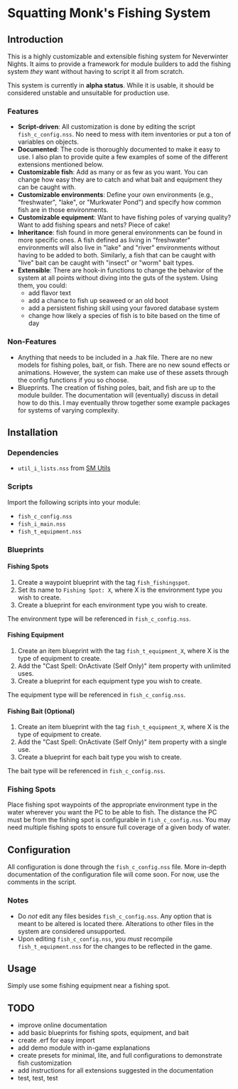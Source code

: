 # Squatting Monk's Fishing System

## Introduction
This is a highly customizable and extensible fishing system for Neverwinter Nights. It aims to provide a framework for module builders to add the fishing system *they* want without having to script it all from scratch.

This system is currently in **alpha status**. While it is usable, it should be considered unstable and unsuitable for production use.

### Features
- **Script-driven**: All customization is done by editing the script `fish_c_config.nss`. No need to mess with item inventories or put a ton of variables on objects.
- **Documented**: The code is thoroughly documented to make it easy to use. I also plan to provide quite a few examples of some of the different extensions mentioned below.
- **Customizable fish**: Add as many or as few as you want. You can change how easy they are to catch and what bait and equipment they can be caught with.
- **Customizable environments**: Define your own environments (e.g., "freshwater", "lake", or "Murkwater Pond") and specify how common fish are in those environments.
- **Customizable equipment**: Want to have fishing poles of varying quality? Want to add fishing spears and nets? Piece of cake!
- **Inheritance**: fish found in more general environments can be found in more specific ones. A fish defined as living in "freshwater" environments will also live in "lake" and "river" environments without having to be added to both. Similarly, a fish that can be caught with "live" bait can be caught with "insect" or "worm" bait types.
- **Extensible**: There are hook-in functions to change the behavior of the system at all points without diving into the guts of the system. Using them, you could:
    - add flavor text
    - add a chance to fish up seaweed or an old boot
    - add a persistent fishing skill using your favored database system
    - change how likely a species of fish is to bite based on the time of day

### Non-Features
- Anything that needs to be included in a .hak file. There are no new models for fishing poles, bait, or fish. There are no new sound effects or animations. However, the system can make use of these assets through the config functions if you so choose.
- Blueprints. The creation of fishing poles, bait, and fish are up to the module builder. The documentation will (eventually) discuss in detail how to do this. I may eventually throw together some example packages for systems of varying complexity.

## Installation
### Dependencies
- `util_i_lists.nss` from [SM Utils](https://github.com/squattingmonk/sm-utils)

### Scripts
Import the following scripts into your module:
- `fish_c_config.nss`
- `fish_i_main.nss`
- `fish_t_equipment.nss`

### Blueprints
#### Fishing Spots
1. Create a waypoint blueprint with the tag `fish_fishingspot`.
2. Set its name to `Fishing Spot: X`, where X is the environment type you wish to create.
3. Create a blueprint for each environment type you wish to create.

The environment type will be referenced in `fish_c_config.nss`.

#### Fishing Equipment
1. Create an item blueprint with the tag `fish_t_equipment_X`, where X is the type of equipment to create.
2. Add the "Cast Spell: OnActivate (Self Only)" item property with unlimited uses.
2. Create a blueprint for each equipment type you wish to create.

The equipment type will be referenced in `fish_c_config.nss`.

#### Fishing Bait (Optional)
1. Create an item blueprint with the tag `fish_t_equipment_X`, where X is the type of equipment to create.
2. Add the "Cast Spell: OnActivate (Self Only)" item property with a single use.
3. Create a blueprint for each bait type you wish to create.

The bait type will be referenced in `fish_c_config.nss`.

### Fishing Spots
Place fishing spot waypoints of the appropriate environment type in the water wherever you want the PC to be able to fish. The distance the PC must be from the fishing spot is configurable in `fish_c_config.nss`. You may need multiple fishing spots to ensure full coverage of a given body of water.

## Configuration
All configuration is done through the `fish_c_config.nss` file. More in-depth documentation of the configuration file will come soon. For now, use the comments in the script.

### Notes
- Do *not* edit any files besides `fish_c_config.nss`. Any option that is meant to be altered is located there. Alterations to other files in the system are considered unsupported.
- Upon editing `fish_c_config.nss`, you *must* recompile `fish_t_equipment.nss` for the changes to be reflected in the game.

## Usage
Simply use some fishing equipment near a fishing spot.

## TODO
- improve online documentation
- add basic blueprints for fishing spots, equipment, and bait
- create .erf for easy import
- add demo module with in-game explanations
- create presets for minimal, lite, and full configurations to demonstrate fish customization
- add instructions for all extensions suggested in the documentation
- test, test, test
